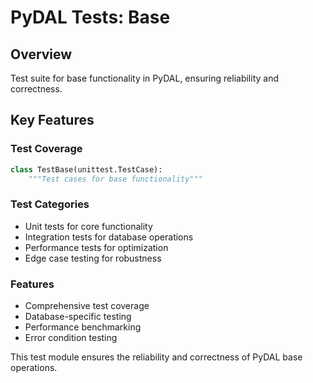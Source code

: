 # PyDAL Tests: Base

## Overview
Test suite for base functionality in PyDAL, ensuring reliability and correctness.

## Key Features

### Test Coverage
```python
class TestBase(unittest.TestCase):
    """Test cases for base functionality"""
```

### Test Categories
- Unit tests for core functionality
- Integration tests for database operations
- Performance tests for optimization
- Edge case testing for robustness

### Features
- Comprehensive test coverage
- Database-specific testing
- Performance benchmarking
- Error condition testing

This test module ensures the reliability and correctness of PyDAL base operations.
